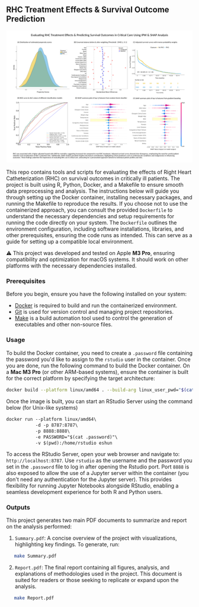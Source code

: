 
## RHC Treatment Effects & Survival Outcome Prediction

![](./Summary.png)

This repo contains tools and scripts for evaluating the effects of Right 
Heart Catheterization (RHC) on survival outcomes in critically ill patients. 
The project is built using R, Python, Docker, and a Makefile to ensure smooth data 
preprocessing and analysis. The instructions below will guide you through 
setting up the Docker container, installing necessary packages, and running 
the Makefile to reproduce the results. If you choose not to use the containerized 
approach, you can consult the provided `Dockerfile` to understand the necessary 
dependencies and setup requirements for running the code directly on your system. 
The `Dockerfile` outlines the environment configuration, including software 
installations, libraries, and other prerequisites, ensuring the code runs as 
intended. This can serve as a guide for setting up a compatible local environment.

⚠️ This project was developed and tested on Apple **M3 Pro**, ensuring 
compatibility and optimization for macOS systems. It should work on other 
platforms with the necessary dependencies installed.

### Prerequisites

Before you begin, ensure you have the following installed on your system:

- [Docker](https://docs.docker.com/get-docker/) is required to build and run 
the containerized environment.
- [Git](https://git-scm.com/) is used for version control and managing project 
repositories.
- [Make](https://www.gnu.org/software/make/) is a build automation tool used to 
control the generation of executables and other non-source files.


### Usage

To build the Docker container, you need to create a `.password` file containing 
the password you'd like to assign to the `rstudio` user in the container. Once 
you are done, run the following command to build the Docker container. On a 
**Mac M3 Pro** (or other ARM-based systems), ensure the container is built 
for the correct platform by specifying the target architecture:

```bash
docker build --platform linux/amd64 . --build-arg linux_user_pwd="$(cat .password)" -t eshun
```

Once the image is built, you can start an RStudio Server using the command 
below (for Unix-like systems)

```
docker run --platform linux/amd64\
           -d -p 8787:8787\
           -p 8888:8888\
           -e PASSWORD="$(cat .password)"\
           -v $(pwd):/home/rstudio eshun
```

To access the RStudio Server, open your web browser and navigate to: 
``http://localhost:8787``. Use ``rstudio`` as the username and the password 
you set in the ``.password`` file to log in after opening the Rstudio port. 
Port ``8888`` is also exposed to allow the use of a Jupyter server within the 
container (you don't need any authentication for the Jupyter server). This 
provides flexibility for running Jupyter Notebooks alongside RStudio, enabling 
a seamless development experience for both R and Python users.



### Outputs

This project generates two main PDF documents to summarize and report on the analysis performed:

1. ``Summary.pdf``: A concise overview of the project with visualizations, highlighting key findings. To generate, run:  
   
```bash
   make Summary.pdf
```

2. ``Report.pdf``: The final report containing all figures, analysis, and 
explanations of methodologies used in the project. This document is suited for 
readers or those seeking to replicate or expand upon the analysis.

```bash
   make Report.pdf
```